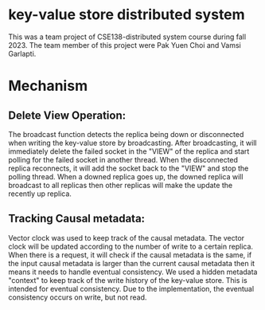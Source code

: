 # key-value store distributed system

This was a team project of CSE138-distributed system course during fall 2023. The team member of this project were Pak Yuen Choi and Vamsi Garlapti.

# Mechanism

## Delete View Operation:

The broadcast function detects the replica being down or disconnected when writing the key-value store by broadcasting. After broadcasting, it will immediately delete the failed socket in the "VIEW" of the replica and start polling for the failed socket in another thread. When the disconnected replica reconnects, it will add the socket back to the "VIEW" and stop the polling thread. When a downed replica goes up, the downed replica will broadcast to all replicas then other replicas will make the update the recently up replica.

## Tracking Causal metadata:

Vector clock was used to keep track of the causal metadata. The vector clock will be updated according to the number of write to a certain replica. When there is a request, it will check if the causal metadata is the same, if the input causal metadata is larger than the current causal metadata then it means it needs to handle eventual consistency. We used a hidden metadata "context" to keep track of the write history of the key-value store. This is intended for eventual consistency. Due to the implementation, the eventual consistency occurs on write, but not read. 





